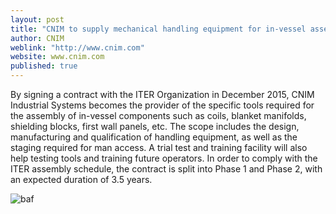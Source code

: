 ```yaml
---
layout: post
title: "CNIM to supply mechanical handling equipment for in-vessel assembly"
author: CNIM
weblink: "http://www.cnim.com"
website: www.cnim.com
published: true
---
```



By signing a contract with the ITER Organization in December 2015, CNIM Industrial Systems becomes the provider of the specific tools required for the assembly of in-vessel components such as coils, blanket manifolds, shielding blocks, first wall panels, etc. The scope includes the design, manufacturing and qualification of handling equipment, as well as the staging required for man access. A trial test and training facility will also help testing tools and training future operators. In order to comply with the ITER assembly schedule, the contract is split into Phase 1 and Phase 2, with an expected duration of 3.5 years.

![baf]({{site.baseurl}}/assets/images/beafactor-logo-mac1.png)
